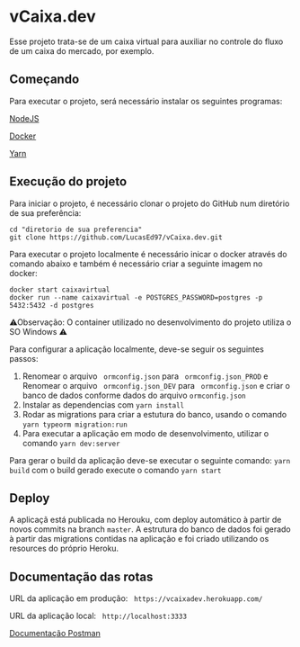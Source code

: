 # vCaixa.dev

Esse projeto trata-se de um caixa virtual para auxiliar no controle do fluxo de um caixa do mercado, por exemplo. 

## Começando
Para executar o projeto, será necessário instalar os seguintes programas:

[NodeJS](https://nodejs.org/pt-br/download/)

[Docker](https://docs.docker.com/docker-for-windows/install/)

[Yarn](https://classic.yarnpkg.com/en/docs/install#windows-stable)

## Execução do projeto
Para iniciar o projeto, é necessário clonar o projeto do GitHub num diretório de sua preferência:

```shell
cd "diretorio de sua preferencia"
git clone https://github.com/LucasEd97/vCaixa.dev.git
```

Para executar o projeto localmente é necessário inicar o docker através do comando abaixo e também é necessário criar a seguinte imagem no docker: 

```shell
docker start caixavirtual
docker run --name caixavirtual -e POSTGRES_PASSWORD=postgres -p 5432:5432 -d postgres
```
⚠Observação: O container utilizado no desenvolvimento do projeto utiliza o SO Windows ⚠

Para configurar a aplicação localmente, deve-se seguir os seguintes passos:

1. Renomear o arquivo ``` ormconfig.json``` para ``` ormconfig.json_PROD``` e Renomear o arquivo ``` ormconfig.json_DEV``` para ``` ormconfig.json``` e criar o banco de dados conforme dados do arquivo ``` ormconfig.json ```
2. Instalar as dependencias com ``yarn install``
3. Rodar as migrations para criar a estutura do banco, usando o comando ```yarn typeorm migration:run```
4. Para executar a aplicação em modo de desenvolvimento, utilizar o comando ```yarn dev:server```

Para gerar o build da aplicação deve-se executar o seguinte comando: ```yarn build``` com o build gerado execute o comando ```yarn start```

## Deploy

A aplicaçã está publicada no Herouku, com deploy automático à partir de novos commits na branch `master`. A estrutura do banco de dados foi gerado à partir das migrations contidas na aplicação e foi criado utilizando os resources do próprio Heroku.

## Documentação das rotas

URL da aplicação em produção: ``` https://vcaixadev.herokuapp.com/```

URL da aplicação local: ``` http://localhost:3333```

[Documentação Postman](https://documenter.getpostman.com/view/12464400/T1LVA4to?version=latest)


